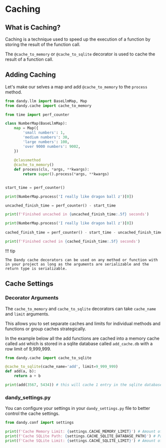 # Caching

## What is Caching?

Caching is a technique used to speed up the execution of a function by storing the result of the function call.

The `@cache_to_memory` or `@cache_to_sqlite` decorator is used to cache the result of a function call.

## Adding Caching

Let's make our selves a map and add `@cache_to_memory` to the `process` method.

```python exec="True" source="above" source="material-block" result="markdown" session="map"
from dandy.llm import BaseLlmMap, Map
from dandy.cache import cache_to_memory

from time import perf_counter

class NumberMap(BaseLlmMap):
    map = Map({
        'small numbers': 1,
        'medium numbers': 30,
        'large numbers': 100,
        'over 9000 numbers': 9002,
    })
    
    @classmethod
    @cache_to_memory()
    def process(cls, *args, **kwargs):
        return super().process(*args, **kwargs)
    

start_time = perf_counter()

print(NumberMap.process('I really like dragon ball z')[0])

uncached_finish_time = perf_counter() - start_time

print(f'Finished uncached in {uncached_finish_time:.5f} seconds')

print(NumberMap.process('I really like dragon ball z')[0])
    
cached_finish_time = perf_counter() - start_time - uncached_finish_time

print(f'Finished cached in {cached_finish_time:.5f} seconds')

```

!!! tip

    The Dandy cache decorators can be used on any method or function with in your project as long as the arguments are serializable and the return type is serializable.

## Cache Settings

### Decorator Arguments

The `cache_to_memory` and `cache_to_sqlite` decorators can take `cache_name` and `limit` arguments.

This allows you to set separate caches and limits for individual methods and functions or group caches strategically.

In the example below all the add functions are cached into a memory cache called `add` which is stored in a sqlite database called `add_cache.db` with a row limit of 9,999,999.

```python exec="True" source="above" source="material-block" result="markdown" session="map"
from dandy.cache import cache_to_sqlite

@cache_to_sqlite(cache_name='add', limit=9_999_999)
def add(a, b):
    return a + b

print(add(3567, 5434)) # this will cache 1 entry in the sqlite database
```

### dandy_settings.py

You can configure your settings in your `dandy_settings.py` file to better control the cache settings.

```python exec="True" source="above" source="material-block" result="markdown" session="map"
from dandy.conf import settings

print(f'Cache Memory Limit: {settings.CACHE_MEMORY_LIMIT}') # Amount of items to keep in memory cache
print(f'Cache SQLite Path: {settings.CACHE_SQLITE_DATABASE_PATH}') # Path to sqlite database
print(f'Cache SQLite Limit: {settings.CACHE_SQLITE_LIMIT}') # Amount of items to keep in sqlite cache
```